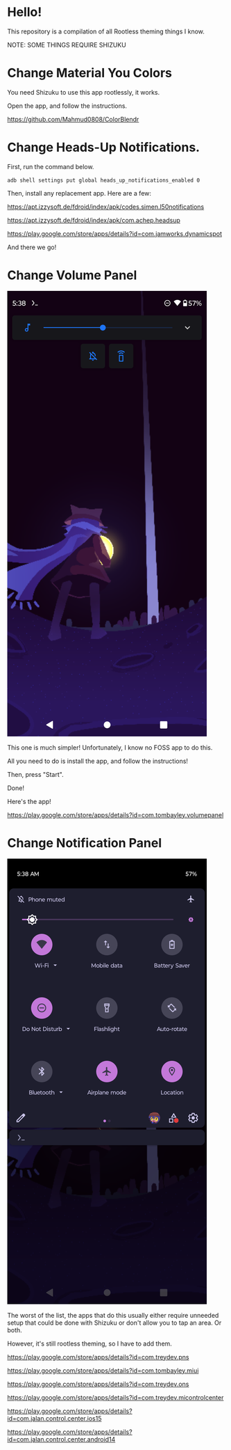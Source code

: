 # Hello!
This repository is a compilation of all Rootless theming things I know.

NOTE: SOME THINGS REQUIRE SHIZUKU

# Change Material You Colors

You need Shizuku to use this app rootlessly, it works.

Open the app, and follow the instructions.

https://github.com/Mahmud0808/ColorBlendr

# Change Heads-Up Notifications.

First, run the command below.
```
adb shell settings put global heads_up_notifications_enabled 0
```

Then, install any replacement app. Here are a few:

https://apt.izzysoft.de/fdroid/index/apk/codes.simen.l50notifications

https://apt.izzysoft.de/fdroid/index/apk/com.achep.headsup

https://play.google.com/store/apps/details?id=com.jamworks.dynamicspot

And there we go!

# Change Volume Panel

![image](https://github.com/Ermageeerd/basic-rootless-theming-guide/raw/refs/heads/main/Screenshot_20250512-053814.png)

This one is much simpler! Unfortunately, I know no FOSS app to do this.

All you need to do is install the app, and follow the instructions!

Then, press "Start".

Done!

Here's the app!

https://play.google.com/store/apps/details?id=com.tombayley.volumepanel

# Change Notification Panel

![image](https://github.com/Ermageeerd/basic-rootless-theming-guide/raw/refs/heads/main/Screenshot_20250512-053820.png)

The worst of the list, the apps that do this usually either require unneeded setup that could be done with Shizuku or don't allow you to tap an area. Or both.

However, it's still rootless theming, so I have to add them.

https://play.google.com/store/apps/details?id=com.treydev.pns

https://play.google.com/store/apps/details?id=com.tombayley.miui

https://play.google.com/store/apps/details?id=com.treydev.ons

https://play.google.com/store/apps/details?id=com.treydev.micontrolcenter

https://play.google.com/store/apps/details?id=com.jalan.control.center.ios15

https://play.google.com/store/apps/details?id=com.jalan.control.center.android14
